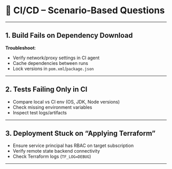 # 🚀 CI/CD – Scenario‑Based Questions

---

## 1. Build Fails on Dependency Download

**Troubleshoot**:  

- Verify network/proxy settings in CI agent  
- Cache dependencies between runs  
- Lock versions in `pom.xml`/`package.json`

---

## 2. Tests Failing Only in CI

- Compare local vs CI env (OS, JDK, Node versions)  
- Check missing environment variables  
- Inspect test logs/artifacts

---

## 3. Deployment Stuck on “Applying Terraform”

- Ensure service principal has RBAC on target subscription  
- Verify remote state backend connectivity  
- Check Terraform logs (`TF_LOG=DEBUG`)

---
